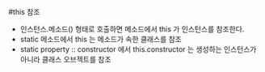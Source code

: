 #this 참조

- 인스턴스.메소드() 형태로 호출하면 메소드에서 this 가 인스턴스를 참조한다. 
- static 메소드에서 this 는 메소드가 속한 클래스를 참조
- static property :: constructor 에서 this.constructor 는 생성하는 
  인스턴스가 아니라 클래스 오브젝트를 참조
  

